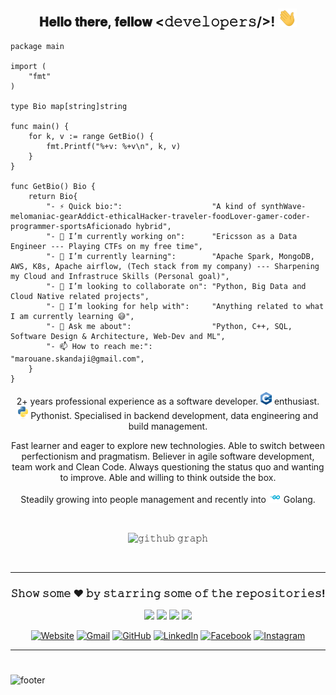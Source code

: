 <div align="center">
<h2> 𝐇𝐞𝐥𝐥𝐨 𝐭𝐡𝐞𝐫𝐞, 𝐟𝐞𝐥𝐥𝐨𝐰 <𝚍𝚎𝚟𝚎𝚕𝚘𝚙𝚎𝚛𝚜/>! <img src="https://github.com/ABSphreak/ABSphreak/blob/master/gifs/Hi.gif" width="30px"></h2>
</div>

```golang
package main

import (
	"fmt"
)

type Bio map[string]string

func main() {
	for k, v := range GetBio() {
		fmt.Printf("%+v: %+v\n", k, v)
	}
}

func GetBio() Bio {
	return Bio{
		"- ⚡ Quick bio:":                    "A kind of synthWave-melomaniac-gearAddict-ethicalHacker-traveler-foodLover-gamer-coder-programmer-sportsAficionado hybrid",
		"- 🔭 I’m currently working on":      "Ericsson as a Data Engineer --- Playing CTFs on my free time",
		"- 🌱 I’m currently learning":        "Apache Spark, MongoDB, AWS, K8s, Apache airflow, (Tech stack from my company) --- Sharpening my Cloud and Infrastruce Skills (Personal goal)",
		"- 👯 I’m looking to collaborate on": "Python, Big Data and Cloud Native related projects",
		"- 🤔 I’m looking for help with":     "Anything related to what I am currently learning 😅",
		"- 💬 Ask me about":                  "Python, C++, SQL, Software Design & Architecture, Web-Dev and ML",
		"- 📫 How to reach me:":              "marouane.skandaji@gmail.com",
	}
}
```
<div align="center">

2+ years professional experience as a software developer. <img src="https://raw.githubusercontent.com/marouenes/marouenes/main/img/cplusplus.svg" alt="" height="20"> enthusiast. <img src="https://raw.githubusercontent.com/marouenes/marouenes/main/img/python.svg" alt="" height="20"> Pythonist. Specialised in backend development, data engineering and build management.

Fast learner and eager to explore new technologies. Able to switch between perfectionism and pragmatism. Believer in agile software development, team work and Clean Code. Always questioning the status quo and wanting to improve. Able and willing to think outside the box.

Steadily growing into people management and recently into <img src="https://raw.githubusercontent.com/marouenes/marouenes/main/img/golang.svg" alt="" width="20" height="=20"> Golang.

<!--
<img align="center" src="https://github-readme-stats.vercel.app/api?username=marouenes&include_all_commits=true&count_private=true&show_icons=true&line_height=20&title_color=7A7ADB&icon_color=2234AE&text_color=D3D3D3&bg_color=0,000000,130F40" alt="Marouane's Github Stats">

<br>
</br>
-->

<br>

![𝚐𝚒𝚝𝚑𝚞𝚋 𝚐𝚛𝚊𝚙𝚑](https://activity-graph.herokuapp.com/graph?username=marouenes&theme=react-dark&hide_border=true&area=true)

<br/>

---

### 𝚂𝚑𝚘𝚠 𝚜𝚘𝚖𝚎 ❤️ 𝚋𝚢 𝚜𝚝𝚊𝚛𝚛𝚒𝚗𝚐 𝚜𝚘𝚖𝚎 𝚘𝚏 𝚝𝚑𝚎 𝚛𝚎𝚙𝚘𝚜𝚒𝚝𝚘𝚛𝚒𝚎𝚜!

<p>
  <a href="#"><img src="https://img.shields.io/badge/python-Expert-_.svg?logo=python"></a>
  <a href="#"><img src="https://img.shields.io/badge/Apache-Enthusiast-_.svg?logo=apache"></a>
  <a href="#"><img src="https://img.shields.io/badge/TDD-Advocate-_.svg"></a>
  <a href="#"><img src="https://img.shields.io/badge/Clean%20Code-Evangelist-_.svg"></a>
</p>

<p align="center">
  <a href="https://marouenes.github.io/"><img src="https://img.icons8.com/bubbles/50/000000/web.png" alt="Website"/></a>
	<a href="mailto:marouane.skandaji@gmail.com"><img src="https://img.icons8.com/bubbles/50/000000/gmail.png" alt="Gmail"/></a>
	<a href="https://github.com/marouenes"><img src="https://img.icons8.com/bubbles/50/000000/github.png" alt="GitHub"/></a>
	<a href="https://linkedin.com/in/marouane-skandaji"><img src="https://img.icons8.com/bubbles/50/000000/linkedin.png" alt="LinkedIn"/></a>
	<a href="https://www.facebook.com/MarouaneSkandaji"><img src="https://img.icons8.com/bubbles/50/000000/facebook-new.png" alt="Facebook"/></a>
	<a href="https://instagram.com/skandaji_"><img src="https://img.icons8.com/bubbles/50/000000/instagram.png" alt="Instagram"/></a>
</p>

<hr>

</div>

# 

![footer](https://github.com/JayantGoel001/JayantGoel001/blob/master/PNG/footer.png)
